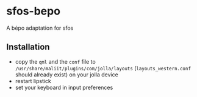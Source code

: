 # sfos-bepo
A bépo adaptation for sfos

## Installation

* copy the `qml` and the `conf` file to `/usr/share/maliit/plugins/com/jolla/layouts` (`layouts_western.conf` should already exist) on your jolla device
* restart lipstick
* set your keyboard in input preferences
